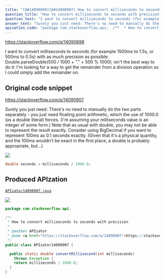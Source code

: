 ```yaml
---
title: "[Q#14090898][A#14090907] How to convert milliseconds to seconds with precision"
question_title: "How to convert milliseconds to seconds with precision"
question_text: "I want to convert milliseconds to seconds (for example 1500ms to 1.5s, or 500ms to 0.5s) with as much precision as possible. Double.parseDouble(500 / 1000 + \".\" + 500 % 1000); isn't the best way to do it: I'm looking for a way to get the remainder from a division operation so I could simply add the remainder on."
answer_text: "Surely you just need: There's no need to manually do the two parts separately - you just need floating point arithmetic, which the use of 1000.0 (as a double literal) forces. (I'm assuming your milliseconds value is an integer of some form.) Note that as usual with double, you may not be able to represent the result exactly. Consider using BigDecimal if you want to represent 100ms as 0.1 seconds exactly. (Given that it's a physical quantity, and the 100ms wouldn't be exact in the first place, a double is probably appropriate, but...)"
apization_code: "package com.stackoverflow.api;  /**  * How to convert milliseconds to seconds with precision  *  * @author APIzator  * @see <a href=\"https://stackoverflow.com/a/14090907\">https://stackoverflow.com/a/14090907</a>  */ public class APIzator14090907 {    public static double convertMillisecond(int milliseconds)     throws Exception {     return milliseconds / 1000.0;   } }"
---
```


https://stackoverflow.com/q/14090898

I want to convert milliseconds to seconds (for example 1500ms to 1.5s, or 500ms to 0.5s) with as much precision as possible.
Double.parseDouble(500 / 1000 + &quot;.&quot; + 500 % 1000); isn&#x27;t the best way to do it: I&#x27;m looking for a way to get the remainder from a division operation so I could simply add the remainder on.



## Original code snippet

https://stackoverflow.com/a/14090907

Surely you just need:
There&#x27;s no need to manually do the two parts separately - you just need floating point arithmetic, which the use of 1000.0 (as a double literal) forces. (I&#x27;m assuming your milliseconds value is an integer of some form.)
Note that as usual with double, you may not be able to represent the result exactly. Consider using BigDecimal if you want to represent 100ms as 0.1 seconds exactly. (Given that it&#x27;s a physical quantity, and the 100ms wouldn&#x27;t be exact in the first place, a double is probably appropriate, but...)

<div class="code-logo"><img src="/stackoverflow.png" /></div>

```java
double seconds = milliseconds / 1000.0;
```

## Produced APIzation

[`APIzator14090907.java`](https://github.com/pasqualesalza/apization-temp/raw/main/data/search/APIzator14090907.java)

<div class="code-logo"><img src="/apizator.png" /></div>

```java
package com.stackoverflow.api;

/**
 * How to convert milliseconds to seconds with precision
 *
 * @author APIzator
 * @see <a href="https://stackoverflow.com/a/14090907">https://stackoverflow.com/a/14090907</a>
 */
public class APIzator14090907 {

  public static double convertMillisecond(int milliseconds)
    throws Exception {
    return milliseconds / 1000.0;
  }
}

```